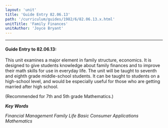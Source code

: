 ```yaml
---
layout: 'unit'
title: 'Guide Entry 82.06.13'
path: '/curriculum/guides/1982/6/82.06.13.x.html'
unitTitle: 'Family Finances'
unitAuthor: 'Joyce Bryant'
---
```


<body>
<hr/>
 <h4>
  Guide Entry to 82.06.13:
 </h4>
 This unit examines a major element in family structure, economics.  It is designed to give students knowledge about family finances and to improve their math skills for use in everyday life.  The unit will be taught to seventh and eighth grade middle-school students.  It can be taught to students on a high-school level, and would be especially useful for those who are getting married after high school.
 <p>
  (Recommended for 7th and 5th grade Mathematics.)
 </p>
<p>
  <b>
   <i>
    Key Words
   </i>
  </b>
  <br/>
 </p>
 <p>
  <i>
   Financial Management Family Life Basic Consumer Applications Mathematics
  </i>
 </p>

</body>
